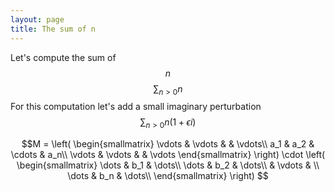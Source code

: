```yaml
---
layout: page
title: The sum of n
---
```


Let's compute the sum of $$n$$
$$\sum_{n>0}n$$
For this computation let's add a small imaginary perturbation
$$\sum_{n>0}{n\left(1+\epsilon{}i\right)}$$

$$M = \left( \begin{smallmatrix}
  \vdots & \vdots &  & \vdots\\
  a_1 & a_2 & \cdots & a_n\\
  \vdots & \vdots &  & \vdots
\end{smallmatrix} \right)
\cdot
\left( \begin{smallmatrix}
  \dots & b_1 & \dots\\
  \dots & b_2 & \dots\\
   & \vdots & \\
  \dots & b_n & \dots\\
\end{smallmatrix} \right)
$$


